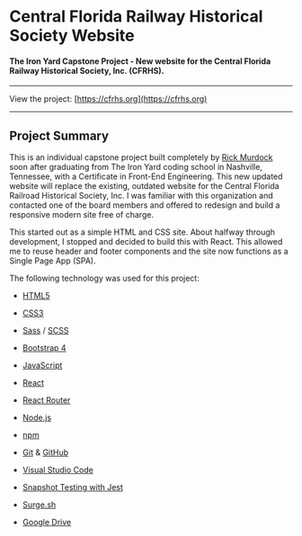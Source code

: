 # Central Florida Railway Historical Society Website

#### The Iron Yard Capstone Project - New website for the Central Florida Railway Historical Society, Inc. (CFRHS). 

---

View the project: [https://cfrhs.org](https://cfrhs.org)

---

## Project Summary

This is an individual capstone project built completely by [Rick Murdock](http://rickmurdock.com/) soon after graduating from The Iron Yard coding school in Nashville, Tennessee, with a Certificate in Front-End Engineering. This new updated website will replace the existing, outdated website for the Central Florida Railroad Historical Society, Inc. I was familiar with this organization and contacted one of the board members and offered to redesign and build a responsive modern site free of charge. 

This started out as a simple HTML and CSS site. About halfway through development, I stopped and decided to build this with React. This allowed me to reuse header and footer components and the site now functions as a Single Page App (SPA).

The following technology was used for this project:

* [HTML5](https://www.w3.org/TR/html5/)

* [CSS3](https://www.w3.org/Style/CSS/Overview.en.html)

* [Sass](http://sass-lang.com/) / [SCSS](http://sass-lang.com/documentation/file.SCSS_FOR_SASS_USERS.html)

* [Bootstrap 4](https://getbootstrap.com/)

* [JavaScript](https://www.javascript.com/)

* [React](https://reactjs.org/)

* [React Router](https://www.npmjs.com/package/react-router)

* [Node.js](https://nodejs.org/en/)

* [npm](https://www.npmjs.com/)

* [Git](https://git-scm.com/) & [GitHub](https://github.com/)

* [Visual Studio Code](https://code.visualstudio.com/)

* [Snapshot Testing with Jest](http://facebook.github.io/jest/docs/en/snapshot-testing.html)

* [Surge.sh](http://surge.sh/)

* [Google Drive](https://www.google.com/drive/)

